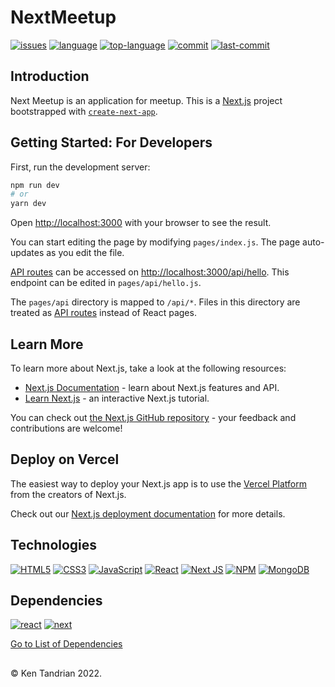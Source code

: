 # NextMeetup
[![issues](https://img.shields.io/github/issues/KenTandrian/nextmeetup-app)](https://github.com/KenTandrian/nextmeetup-app/issues)
[![language](https://img.shields.io/github/languages/count/KenTandrian/nextmeetup-app)](https://github.com/KenTandrian/nextmeetup-app/search?l=javascript)
[![top-language](https://img.shields.io/github/languages/top/KenTandrian/nextmeetup-app)](https://github.com/KenTandrian/nextmeetup-app/search?l=javascript)
[![commit](https://img.shields.io/github/commit-activity/m/KenTandrian/nextmeetup-app)](https://github.com/KenTandrian/nextmeetup-app/commits/main)
[![last-commit](https://img.shields.io/github/last-commit/KenTandrian/nextmeetup-app)](https://github.com/KenTandrian/nextmeetup-app/commits/main)

## Introduction
Next Meetup is an application for meetup.
This is a [Next.js](https://nextjs.org/) project bootstrapped with [`create-next-app`](https://github.com/vercel/next.js/tree/canary/packages/create-next-app).

## Getting Started: For Developers

First, run the development server:

```bash
npm run dev
# or
yarn dev
```

Open [http://localhost:3000](http://localhost:3000) with your browser to see the result.

You can start editing the page by modifying `pages/index.js`. The page auto-updates as you edit the file.

[API routes](https://nextjs.org/docs/api-routes/introduction) can be accessed on [http://localhost:3000/api/hello](http://localhost:3000/api/hello). This endpoint can be edited in `pages/api/hello.js`.

The `pages/api` directory is mapped to `/api/*`. Files in this directory are treated as [API routes](https://nextjs.org/docs/api-routes/introduction) instead of React pages.

## Learn More

To learn more about Next.js, take a look at the following resources:

- [Next.js Documentation](https://nextjs.org/docs) - learn about Next.js features and API.
- [Learn Next.js](https://nextjs.org/learn) - an interactive Next.js tutorial.

You can check out [the Next.js GitHub repository](https://github.com/vercel/next.js/) - your feedback and contributions are welcome!

## Deploy on Vercel

The easiest way to deploy your Next.js app is to use the [Vercel Platform](https://vercel.com/new?utm_medium=default-template&filter=next.js&utm_source=create-next-app&utm_campaign=create-next-app-readme) from the creators of Next.js.

Check out our [Next.js deployment documentation](https://nextjs.org/docs/deployment) for more details.

## Technologies
[![HTML5](https://img.shields.io/badge/-HTML5-black?style=for-the-badge&logo=html5&logoColor=orange)](https://github.com/KenTandrian?tab=repositories&language=html)
[![CSS3](https://img.shields.io/badge/-CSS3-black?style=for-the-badge&logo=css3&logoColor=blue)](https://github.com/KenTandrian?tab=repositories&language=css)
[![JavaScript](https://img.shields.io/badge/-JavaScript-black?style=for-the-badge&logo=javascript)](https://github.com/KenTandrian?tab=repositories&language=javascript)
[![React](https://img.shields.io/badge/-React-black?style=for-the-badge&logo=react)](https://github.com/KenTandrian?tab=repositories&language=javascript)
[![Next JS](https://img.shields.io/badge/Next-black?style=for-the-badge&logo=next.js&logoColor=white)](https://github.com/KenTandrian?tab=repositories)
[![NPM](https://img.shields.io/badge/NPM-%23000000.svg?style=for-the-badge&logo=npm&logoColor=white)](https://github.com/KenTandrian?tab=repositories)
[![MongoDB](https://img.shields.io/badge/mongodb-black.svg?style=for-the-badge&logo=mongodb&logoColor=-234ea94b)](https://github.com/KenTandrian?tab=repositories)

## Dependencies
[![react](https://img.shields.io/github/package-json/dependency-version/KenTandrian/nextmeetup-app/react)](https://www.npmjs.com/package/react)
[![next](https://img.shields.io/github/package-json/dependency-version/KenTandrian/nextmeetup-app/next)](https://www.npmjs.com/package/next)

[Go to List of Dependencies](https://github.com/KenTandrian/nextmeetup-app/network/dependencies)


## 
&#169; Ken Tandrian 2022.